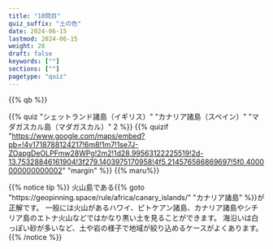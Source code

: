 ```yaml
---
title: "18問目"
quiz_suffix: "土の色"
date: 2024-06-15
lastmod: 2024-06-15
weight: 28
draft: false
keywords: [""]
sections: [""]
pagetype: "quiz"
---
```


{{% qb %}}

{{% quiz "シェットランド諸島（イギリス）" "カナリア諸島（スペイン）" "マダガスカル島（マダガスカル）" 2 %}}
{{% quizif "https://www.google.com/maps/embed?pb=!4v1718788124217!6m8!1m7!1se7J-ZOapgDeOLPFmw28WPg!2m2!1d28.99563122225519!2d-13.75328846161904!3f279.1403975170958!4f5.214576586869697!5f0.4000000000000002" "margin" %}}
{{% maru%}}

<div class="googlemap-if ansarea transparent-area">
{{% notice tip %}}
火山島である{{% goto "https://geopinning.space/rule/africa/canary_islands/" "カナリア諸島" %}}が正解です。
一般には火山があるハワイ、ピトケアン諸島、カナリア諸島やシチリア島のエトナ火山などではかなり黒い土を見ることができます。
海沿いは白っぽい砂が多いなど、土や岩の様子で地域が絞り込めるケースがよくあります。
{{% /notice %}}
</div>